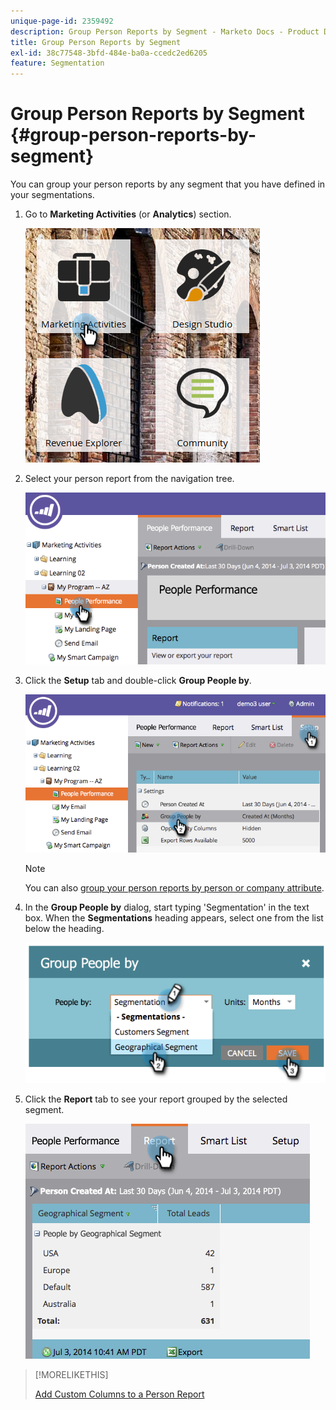 ```yaml
---
unique-page-id: 2359492
description: Group Person Reports by Segment - Marketo Docs - Product Documentation
title: Group Person Reports by Segment
exl-id: 38c77548-3bfd-484e-ba0a-ccedc2ed6205
feature: Segmentation
---
```

# Group Person Reports by Segment {#group-person-reports-by-segment}

You can group your person reports by any segment that you have  defined in your segmentations.

1. Go to **Marketing Activities** (or **Analytics**) section.

   ![](assets/image2017-3-28-8-3a43-3a9.png)

1. Select your person report from the navigation tree.

   ![](assets/image2017-3-28-9-3a25-3a0.png)

1. Click the **Setup** tab and double-click **Group People by**.

   ![](assets/image2017-3-28-9-3a25-3a22.png)

   >[!NOTE]
   >
   >You can also [group your person reports by person or company attribute](/help/marketo/product-docs/reporting/basic-reporting/report-activity/group-person-reports-by-attribute.md).

1. In the **Group People by** dialog, start typing 'Segmentation' in the text box. When the **Segmentations** heading appears, select one from the list below the heading.

   ![](assets/image2017-3-28-9-3a25-3a55.png)

1. Click the **Report** tab to see your report grouped by the selected segment.

   ![](assets/image2017-3-28-9-3a26-3a13.png)

>[!MORELIKETHIS]
>
>[Add Custom Columns to a Person Report](/help/marketo/product-docs/reporting/basic-reporting/editing-reports/add-custom-columns-to-a-person-report.md)
